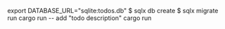 export DATABASE_URL="sqlite:todos.db"
$ sqlx db create
$ sqlx migrate run
cargo run -- add "todo description"
cargo run